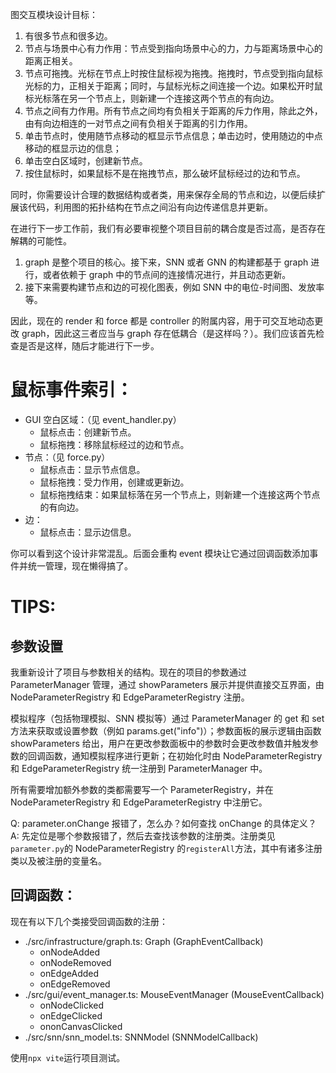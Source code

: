 图交互模块设计目标：

1. 有很多节点和很多边。
2. 节点与场景中心有力作用：节点受到指向场景中心的力，力与距离场景中心的距离正相关。
3. 节点可拖拽。光标在节点上时按住鼠标视为拖拽。拖拽时，节点受到指向鼠标光标的力，正相关于距离；同时，与鼠标光标之间连接一个边。如果松开时鼠标光标落在另一个节点上，则新建一个连接这两个节点的有向边。
4. 节点之间有力作用。所有节点之间均有负相关于距离的斥力作用，除此之外，由有向边相连的一对节点之间有负相关于距离的引力作用。
5. 单击节点时，使用随节点移动的框显示节点信息；单击边时，使用随边的中点移动的框显示边的信息；
6. 单击空白区域时，创建新节点。
7. 按住鼠标时，如果鼠标不是在拖拽节点，那么破坏鼠标经过的边和节点。

同时，你需要设计合理的数据结构或者类，用来保存全局的节点和边，以便后续扩展该代码，利用图的拓扑结构在节点之间沿有向边传递信息并更新。

在进行下一步工作前，我们有必要审视整个项目目前的耦合度是否过高，是否存在解耦的可能性。

1. graph 是整个项目的核心。接下来，SNN 或者 GNN 的构建都基于 graph 进行，或者依赖于 graph 中的节点间的连接情况进行，并且动态更新。
2. 接下来需要构建节点和边的可视化图表，例如 SNN 中的电位-时间图、发放率等。

因此，现在的 render 和 force 都是 controller 的附属内容，用于可交互地动态更改 graph，因此这三者应当与 graph 存在低耦合（是这样吗？）。我们应该首先检查是否是这样，随后才能进行下一步。

# 鼠标事件索引：

- GUI 空白区域：（见 event_handler.py）
  - 鼠标点击：创建新节点。
  - 鼠标拖拽：移除鼠标经过的边和节点。
- 节点：（见 force.py）
  - 鼠标点击：显示节点信息。
  - 鼠标拖拽：受力作用，创建或更新边。
  - 鼠标拖拽结束：如果鼠标落在另一个节点上，则新建一个连接这两个节点的有向边。
- 边：
  - 鼠标点击：显示边信息。

你可以看到这个设计非常混乱。后面会重构 event 模块让它通过回调函数添加事件并统一管理，现在懒得搞了。

# TIPS:

## 参数设置

我重新设计了项目与参数相关的结构。现在的项目的参数通过 ParameterManager 管理，通过 showParameters 展示并提供直接交互界面，由 NodeParameterRegistry 和 EdgeParameterRegistry 注册。

模拟程序（包括物理模拟、SNN 模拟等）通过 ParameterManager 的 get 和 set 方法来获取或设置参数（例如 params.get("info")）；参数面板的展示逻辑由函数 showParameters 给出，用户在更改参数面板中的参数时会更改参数值并触发参数的回调函数，通知模拟程序进行更新；在初始化时由 NodeParameterRegistry 和 EdgeParameterRegistry 统一注册到 ParameterManager 中。

所有需要增加额外参数的类都需要写一个 ParameterRegistry，并在 NodeParameterRegistry 和 EdgeParameterRegistry 中注册它。

Q: parameter.onChange 报错了，怎么办？如何查找 onChange 的具体定义？
A: 先定位是哪个参数报错了，然后去查找该参数的注册类。注册类见`parameter.py`的 NodeParameterRegistry 的`registerAll`方法，其中有诸多注册类以及被注册的变量名。

## 回调函数：

现在有以下几个类接受回调函数的注册：

- ./src/infrastructure/graph.ts: Graph (GraphEventCallback)
  - onNodeAdded
  - onNodeRemoved
  - onEdgeAdded
  - onEdgeRemoved
- ./src/gui/event_manager.ts: MouseEventManager (MouseEventCallback)
  - onNodeClicked
  - onEdgeClicked
  - ononCanvasClicked
- ./src/snn/snn_model.ts: SNNModel (SNNModelCallback)

使用`npx vite`运行项目测试。
